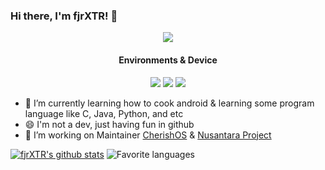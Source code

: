 ### Hi there, I'm fjrXTR! 👋

<p align="center">
  <img src="https://github.com/fjrXTR/fjrXTR/raw/main/majo-no-tabitabi-the-journey-of-elaina.gif"><br>
</p>

<h4 align=center>Environments & Device</h4>
<p align=center>
<a href="https://www.android.com/android-11"><img src="https://img.shields.io/badge/Android%2011-3ddc84?style=flat-square&logo=android&logoColor=ffffff"></a>
<a href="https://www.microsoft.com/windows/windows-8.1"><img src="https://img.shields.io/badge/Windows%208.1-00adef?style=flat-square&logo=windows10&logoColor=ffffff"></a>
<a href="https://www.po.co.id/id/product/poco-m4-pro/"><img src="https://img.shields.io/badge/POCO%20M4%20Pro-ffd400?style=flat-square&logo=xiaomi&logoColor=000000"></a>

- 🌱 I’m currently learning how to cook android & learning some program language like C, Java, Python, and etc
- 😄 I'm not a dev, just having fun in github
- 🔭 I’m working on Maintainer <a href="https://github.com/cherishOS">CherishOS</a> & <a href="https://nusantararom.org/">Nusantara Project</a>

[![fjrXTR's github stats](https://github-readme-stats.vercel.app/api?username=fjrXTR&theme=dark&layout=compact)](https://github.com/fajar3109)
![Favorite languages](https://github-readme-stats.vercel.app/api/top-langs/?username=fjrXTR&theme=dark&layout=compact)
